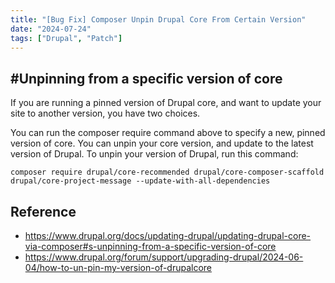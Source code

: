 ```yaml
---
title: "[Bug Fix] Composer Unpin Drupal Core From Certain Version"
date: "2024-07-24"
tags: ["Drupal", "Patch"]
---
```



## \#Unpinning from a specific version of core

If you are running a pinned version of Drupal core, and want to update your site to another version, you have two choices.

You can run the composer require command above to specify a new, pinned version of core.
You can unpin your core version, and update to the latest version of Drupal.
To unpin your version of Drupal, run this command:
```
composer require drupal/core-recommended drupal/core-composer-scaffold drupal/core-project-message --update-with-all-dependencies

```




## Reference

- https://www.drupal.org/docs/updating-drupal/updating-drupal-core-via-composer#s-unpinning-from-a-specific-version-of-core
- https://www.drupal.org/forum/support/upgrading-drupal/2024-06-04/how-to-un-pin-my-version-of-drupalcore